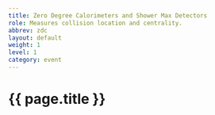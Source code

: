 ```yaml
---
title: Zero Degree Calorimeters and Shower Max Detectors
role: Measures collision location and centrality.
abbrev: zdc
layout: default
weight: 1
level: 1
category: event
---
```

# {{ page.title }}


